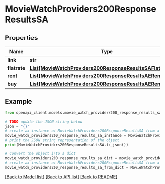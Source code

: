 # MovieWatchProviders200ResponseResultsSA


## Properties

Name | Type | Description | Notes
------------ | ------------- | ------------- | -------------
**link** | **str** |  | [optional] 
**flatrate** | [**List[MovieWatchProviders200ResponseResultsSAFlatrateInner]**](MovieWatchProviders200ResponseResultsSAFlatrateInner.md) |  | [optional] 
**rent** | [**List[MovieWatchProviders200ResponseResultsAERentInner]**](MovieWatchProviders200ResponseResultsAERentInner.md) |  | [optional] 
**buy** | [**List[MovieWatchProviders200ResponseResultsAERentInner]**](MovieWatchProviders200ResponseResultsAERentInner.md) |  | [optional] 

## Example

```python
from openapi_client.models.movie_watch_providers200_response_results_sa import MovieWatchProviders200ResponseResultsSA

# TODO update the JSON string below
json = "{}"
# create an instance of MovieWatchProviders200ResponseResultsSA from a JSON string
movie_watch_providers200_response_results_sa_instance = MovieWatchProviders200ResponseResultsSA.from_json(json)
# print the JSON string representation of the object
print(MovieWatchProviders200ResponseResultsSA.to_json())

# convert the object into a dict
movie_watch_providers200_response_results_sa_dict = movie_watch_providers200_response_results_sa_instance.to_dict()
# create an instance of MovieWatchProviders200ResponseResultsSA from a dict
movie_watch_providers200_response_results_sa_from_dict = MovieWatchProviders200ResponseResultsSA.from_dict(movie_watch_providers200_response_results_sa_dict)
```
[[Back to Model list]](../README.md#documentation-for-models) [[Back to API list]](../README.md#documentation-for-api-endpoints) [[Back to README]](../README.md)


